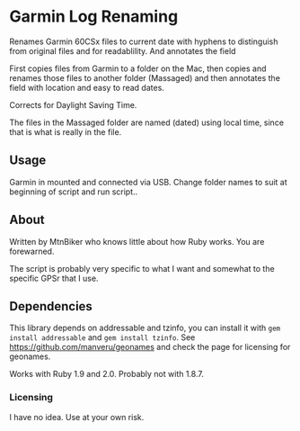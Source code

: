 # Garmin Log Renaming

Renames Garmin 60CSx files to current date with hyphens to distinguish from original files and for readablility. And annotates the <name> field

First copies files from Garmin to a folder on the Mac, then copies and renames those files to another folder (Massaged) and then annotates the <name> field with location and easy to read dates. 

Corrects for Daylight Saving Time.

The files in the Massaged folder are named (dated) using local time, since that is what is really in the file.

## Usage

Garmin in mounted and connected via USB. Change folder names to suit at beginning of script and run script..

## About

Written by MtnBiker who knows little about how Ruby works. You are forewarned. 

The script is probably very specific to what I want and somewhat to the specific GPSr that I use.

## Dependencies

This library depends on addressable and tzinfo, you can install it with `gem install addressable` and  `gem install tzinfo`. See https://github.com/manveru/geonames and check the page for licensing for geonames.

Works with Ruby 1.9 and 2.0. Probably not with 1.8.7.

### Licensing

I have no idea. Use at your own risk.